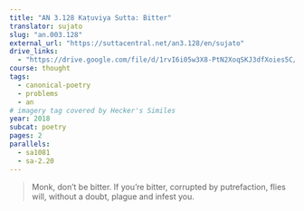 ```yaml
---
title: "AN 3.128 Kaṭuviya Sutta: Bitter"
translator: sujato
slug: "an.003.128"
external_url: "https://suttacentral.net/an3.128/en/sujato"
drive_links:
  - "https://drive.google.com/file/d/1rvI6i05w3X8-PtN2XoqSKJ3dfXoies5C/view?usp=drivesdk"
course: thought
tags:
  - canonical-poetry
  - problems
  - an
# imagery tag covered by Hecker's Similes
year: 2018
subcat: poetry
pages: 2
parallels:
  - sa1081
  - sa-2.20
---
```


> Monk, don’t be bitter. If you’re bitter, corrupted by putrefaction, flies will, without a doubt, plague and infest you.
